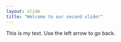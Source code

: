 ```yaml
---
layout: slide
title: "Welcome to our second slide!"
---
```


This is my text.
Use the left arrow to go back.
